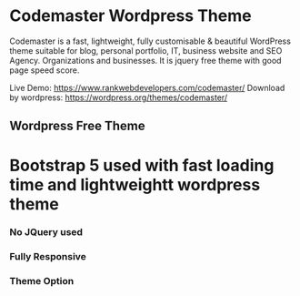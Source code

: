 # Codemaster Wordpress Theme

Codemaster is a fast, lightweight, fully customisable & beautiful WordPress theme suitable for blog, personal portfolio, IT, business website and SEO Agency. Organizations and businesses. It is jquery free theme with good page speed score.

Live Demo: https://www.rankwebdevelopers.com/codemaster/
Download by wordpress: https://wordpress.org/themes/codemaster/

## Wordpress Free Theme 

# Bootstrap 5 used with fast loading time and lightweightt wordpress theme

### No JQuery used
### Fully Responsive
### Theme Option

